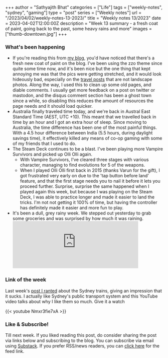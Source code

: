 +++
author = "Sathyajith Bhat"
categories = ["Life"]
tags = ["weekly-notes", "sydney", "gaming"]
type = "post"
series = ["Weekly notes"]
url = "/2023/04/02/weekly-notes-13-2023/"
title = "Weekly notes 13/2023"
date = 2023-04-02T12:00:00Z
description = "Week 13 summary - a fresh coat of paint, going back to the past, some heavy rains and more"
images = ["thumb-downtown.jpg"]
+++

### What's been happening

* If you're reading this from [my blog](https://sathyabh.at), you'd have noticed that there's a fresh new coat of paint on the blog. I've been using the zzo theme since quite some time now, and it's been nice but the one thing that kept annoying me was that the pics were getting stretched, and it would look hideously bad, especially on the [travel posts](https://sathyabh.at/categories/travel/) that are not landscape photos. Along the way, I used this to clean up some old pages, and diable comments. I usually get more feedback on a post on twitter or mastodon, and the disqus comment section has been a ghost town since a while, so disabling this reduces the amount of resources the page needs and it should load quicker. 
* Australia finally traveled time today, and we're back in Austral East Standard Time (AEST, UTC +10). This meant that we travelled back in time by an hour and I got an extra hour of sleep. Since moving to Australia, the time difference has been one of the most painful things. With a 4.5 hour difference between India (5.5 hours, during daylight savings time), it effectively killed any means of co-op gaming with some of my friends that I used to do.
* The Steam Deck continues to be a blast. I've been playing more Vampire Survivors and picked up Olli Olli again.
    * With Vampire Survivors, I've cleared three stages with various character, managing to find evolutions for 5 of the weapons. 
    * When I played Olli Olli first back in 2015 (thanks Varun for the gift), I got frustrated very early on due to the 'tap button before land' feature, and that the first stage needs you to nail it before it lets you proceed further. Surprise, surprise the same happened when I played again this week, but because I was playing on the Steam Deck, I was able to practice longer and made it easier to land the tricks. I'm not not getting it 100% of time, but having the controller has definitely made it easier and more fun to play.
* It's been a dull, grey rainy week. We stepped out yesterday to grab some groceries and was surprised by how much it was raining. 
    <iframe src="https://mastodon.social/@Sathyabhat/110120660586843775/embed" class="mastodon-embed" style="max-width: 100%; border: 0" width="400" allowfullscreen="allowfullscreen"></iframe><script src="https://mastodon.social/embed.js" async="async"></script>

### Link of the week

Last week's [post I ranted](/2023/03/26/weekly-notes-12-2023/) about the Sydney trains, giving an impression that it sucks. I actually like Sydney's public transport system and this YouTube video talks about why I like them so much. Give it a watch

{{< youtube Nmxr3fie7xA >}}

### Like & Subscribe! 

Till next week. If you liked reading this post, do consider sharing the post via links below and subscribing to the blog. You can subscribe via email using [Substack](https://sathyabhat.substack.com/). If you prefer RSS/news readers, you can [click here](https://sathyabh.at/index.xml) for the feed link.